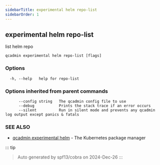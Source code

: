 ```yaml
---
sidebarTitle: experimental helm repo-list
sidebarOrder: 1
---
```


## experimental helm repo-list

list helm repo

```
qcadmin experimental helm repo-list [flags]
```

### Options

```
  -h, --help   help for repo-list
```

### Options inherited from parent commands

```
      --config string   The qcadmin config file to use
      --debug           Prints the stack trace if an error occurs
      --silent          Run in silent mode and prevents any qcadmin log output except panics & fatals
```

### SEE ALSO

* [qcadmin experimental helm](experimental_helm.md)	 - The Kubernetes package manager

::: tip
>Auto generated by spf13/cobra on 2024-Dec-26
:::